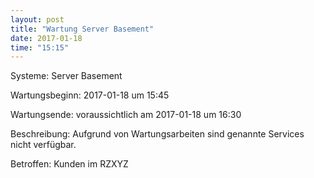 ```yaml
---
layout: post
title: "Wartung Server Basement"
date: 2017-01-18
time: "15:15"
---
```


Systeme: Server Basement


Wartungsbeginn: 2017-01-18 um 15:45


Wartungsende: voraussichtlich am 2017-01-18 um 16:30


Beschreibung: Aufgrund von Wartungsarbeiten sind genannte Services nicht verfügbar.


Betroffen: Kunden im RZXYZ
